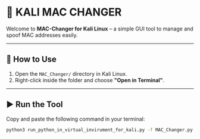 # 🐍 KALI MAC CHANGER

Welcome to **MAC-Changer for Kali Linux** – a simple GUI tool to manage and spoof MAC addresses easily.

---

## 📁 How to Use

1. Open the `MAC_Changer/` directory in Kali Linux.
2. Right-click inside the folder and choose **"Open in Terminal"**.

---

## ▶️ Run the Tool

Copy and paste the following command in your terminal:

```bash
python3 run_python_in_virtual_invirument_for_kali.py -f MAC_Changer.py -l configration.txt --extra --option value
